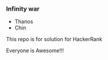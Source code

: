 ### Infinity war

* Thanos
* Chin

This repo is for solution for HackerRank

Everyone is Awesome!!!
